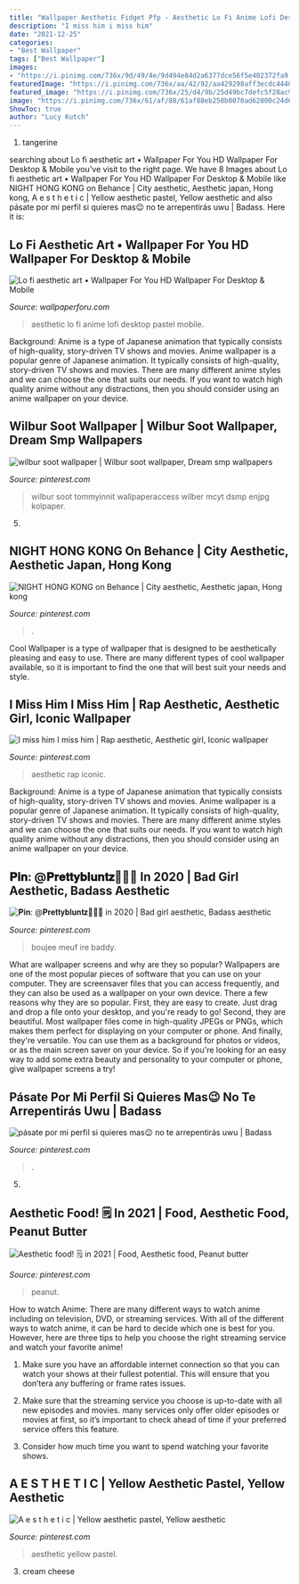 ```yaml
---
title: "Wallpaper Aesthetic Fidget Pfp - Aesthetic Lo Fi Anime Lofi Desktop Pastel Mobile"
description: "I miss him i miss him"
date: "2021-12-25"
categories:
- "Best Wallpaper"
tags: ["Best Wallpaper"]
images:
- "https://i.pinimg.com/736x/9d/49/4e/9d494e84d2a6377dce56f5e402372fa9.jpg"
featuredImage: "https://i.pinimg.com/736x/aa/42/92/aa429298aff3ecdc4440c43bcfdd9661.jpg"
featured_image: "https://i.pinimg.com/736x/25/d4/9b/25d49bc7defc5f28ac94d4bac48575a7.jpg"
image: "https://i.pinimg.com/736x/61/af/88/61af88eb250b0070ad62800c24d69823.jpg"
ShowToc: true
author: "Lucy Kutch"
---
```



1. tangerine 

	

		
searching about Lo fi aesthetic art • Wallpaper For You HD Wallpaper For Desktop &amp; Mobile you've visit to the right page. We have 8 Images about Lo fi aesthetic art • Wallpaper For You HD Wallpaper For Desktop &amp; Mobile like NIGHT HONG KONG on Behance | City aesthetic, Aesthetic japan, Hong kong, A e s t h e t i c | Yellow aesthetic pastel, Yellow aesthetic and also pásate por mi perfil si quieres mas😉 no te arrepentirás uwu | Badass. Here it is:
		
    
## Lo Fi Aesthetic Art • Wallpaper For You HD Wallpaper For Desktop &amp; Mobile

<img loading=lazy src="https://wallpaperforu.com/wp-content/uploads/2020/10/lofi-anime-wallpaper-20101715501329.jpg" onerror="this.onerror=null;this.src='https://tse4.mm.bing.net/th?id=OIP.CoI87hcb2qeKfcvZjOKz4QHaNK&amp;pid=15.1';" alt="Lo fi aesthetic art • Wallpaper For You HD Wallpaper For Desktop &amp; Mobile">

_Source: wallpaperforu.com_

>aesthetic lo fi anime lofi desktop pastel mobile. 

	

Background: Anime is a type of Japanese animation that typically consists of high-quality, story-driven TV shows and movies.
Anime wallpaper is a popular genre of Japanese animation. It typically consists of high-quality, story-driven TV shows and movies. There are many different anime styles and we can choose the one that suits our needs. If you want to watch high quality anime without any distractions, then you should consider using an anime wallpaper on your device.

    
## Wilbur Soot Wallpaper | Wilbur Soot Wallpaper, Dream Smp Wallpapers

<img loading=lazy src="https://i.pinimg.com/736x/9d/49/4e/9d494e84d2a6377dce56f5e402372fa9.jpg" onerror="this.onerror=null;this.src='https://tse1.mm.bing.net/th?id=OIP.7-D2n-GMrVX_akhgGkJNegHaNK&amp;pid=15.1';" alt="wilbur soot wallpaper | Wilbur soot wallpaper, Dream smp wallpapers">

_Source: pinterest.com_

>wilbur soot tommyinnit wallpaperaccess wilber mcyt dsmp enjpg kolpaper. 

	

5.

    
## NIGHT HONG KONG On Behance | City Aesthetic, Aesthetic Japan, Hong Kong

<img loading=lazy src="https://i.pinimg.com/736x/10/36/5d/10365d0d06d1eed94ffdae2a6765e46f.jpg" onerror="this.onerror=null;this.src='https://tse3.mm.bing.net/th?id=OIP.k_cBdyN8AJWg4_WJUvHERQHaLG&amp;pid=15.1';" alt="NIGHT HONG KONG on Behance | City aesthetic, Aesthetic japan, Hong kong">

_Source: pinterest.com_

>. 

	

Cool Wallpaper is a type of wallpaper that is designed to be aesthetically pleasing and easy to use. There are many different types of cool wallpaper available, so it is important to find the one that will best suit your needs and style.

    
## I Miss Him I Miss Him | Rap Aesthetic, Aesthetic Girl, Iconic Wallpaper

<img loading=lazy src="https://i.pinimg.com/736x/61/af/88/61af88eb250b0070ad62800c24d69823.jpg" onerror="this.onerror=null;this.src='https://tse4.mm.bing.net/th?id=OIP.6Sws6w7VJiXl5Ko8VgEntQHaNK&amp;pid=15.1';" alt="I miss him I miss him | Rap aesthetic, Aesthetic girl, Iconic wallpaper">

_Source: pinterest.com_

>aesthetic rap iconic. 

	

Background: Anime is a type of Japanese animation that typically consists of high-quality, story-driven TV shows and movies.
Anime wallpaper is a popular genre of Japanese animation. It typically consists of high-quality, story-driven TV shows and movies. There are many different anime styles and we can choose the one that suits our needs. If you want to watch high quality anime without any distractions, then you should consider using an anime wallpaper on your device.

    
## 𝐏𝐢𝐧: @𝐏𝐫𝐞𝐭𝐭𝐲𝐛𝐥𝐮𝐧𝐭𝐳🧚🏽‍♀️ In 2020 | Bad Girl Aesthetic, Badass Aesthetic

<img loading=lazy src="https://i.pinimg.com/736x/aa/42/92/aa429298aff3ecdc4440c43bcfdd9661.jpg" onerror="this.onerror=null;this.src='https://tse4.mm.bing.net/th?id=OIP.kte4Cur0AHcrNHfW5VSSxgHaHX&amp;pid=15.1';" alt="𝐏𝐢𝐧: @𝐏𝐫𝐞𝐭𝐭𝐲𝐛𝐥𝐮𝐧𝐭𝐳🧚🏽‍♀️ in 2020 | Bad girl aesthetic, Badass aesthetic">

_Source: pinterest.com_

>boujee meuf ire baddy. 

	

What are wallpaper screens and why are they so popular?
Wallpapers are one of the most popular pieces of software that you can use on your computer. They are screensaver files that you can access frequently, and they can also be used as a wallpaper on your own device. There a few reasons why they are so popular. First, they are easy to create. Just drag and drop a file onto your desktop, and you're ready to go! Second, they are beautiful. Most wallpaper files come in high-quality JPEGs or PNGs, which makes them perfect for displaying on your computer or phone. And finally, they're versatile. You can use them as a background for photos or videos, or as the main screen saver on your device. So if you're looking for an easy way to add some extra beauty and personality to your computer or phone, give wallpaper screens a try!

    
## Pásate Por Mi Perfil Si Quieres Mas😉 No Te Arrepentirás Uwu | Badass

<img loading=lazy src="https://i.pinimg.com/736x/25/d4/9b/25d49bc7defc5f28ac94d4bac48575a7.jpg" onerror="this.onerror=null;this.src='https://tse1.mm.bing.net/th?id=OIP.4G6r7B3Si4P4sJZ1dDWqhwHaKS&amp;pid=15.1';" alt="pásate por mi perfil si quieres mas😉 no te arrepentirás uwu | Badass">

_Source: pinterest.com_

>. 

	

5.

    
## Aesthetic Food! 🗒 In 2021 | Food, Aesthetic Food, Peanut Butter

<img loading=lazy src="https://i.pinimg.com/736x/79/17/c5/7917c576423d411d5a880bbf4e88bb63.jpg" onerror="this.onerror=null;this.src='https://tse3.mm.bing.net/th?id=OIP.gS2DjGAkQ6kd8FaMBDtahgHaJ4&amp;pid=15.1';" alt="Aesthetic food! 🗒 in 2021 | Food, Aesthetic food, Peanut butter">

_Source: pinterest.com_

>peanut. 

	

How to watch Anime: There are many different ways to watch anime including on television, DVD, or streaming services.
With all of the different ways to watch anime, it can be hard to decide which one is best for you. However, here are three tips to help you choose the right streaming service and watch your favorite anime!
1. Make sure you have an affordable internet connection so that you can watch your shows at their fullest potential. This will ensure that you don’tera any buffering or frame rates issues.

2. Make sure that the streaming service you choose is up-to-date with all new episodes and movies. many services only offer older episodes or movies at first, so it’s important to check ahead of time if your preferred service offers this feature.

3. Consider how much time you want to spend watching your favorite shows.

    
## A E S T H E T I C | Yellow Aesthetic Pastel, Yellow Aesthetic

<img loading=lazy src="https://i.pinimg.com/736x/a4/16/ca/a416ca9430ce88e26a2ef818b500a7cf.jpg" onerror="this.onerror=null;this.src='https://tse1.mm.bing.net/th?id=OIP.zZOXvgW38m3SiiZCcatjdQHaJ3&amp;pid=15.1';" alt="A e s t h e t i c | Yellow aesthetic pastel, Yellow aesthetic">

_Source: pinterest.com_

>aesthetic yellow pastel. 

	

3. cream cheese 


